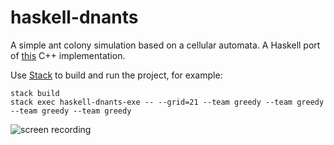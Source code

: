 # haskell-dnants

A simple ant colony simulation based on a cellular automata.
A Haskell port of [this][cpp-dnants] C++ implementation. 

Use [Stack][Stack] to build and run the project, for example:

```
stack build
stack exec haskell-dnants-exe -- --grid=21 --team greedy --team greedy --team greedy --team greedy
```

![screen recording](DNAnts.gif)

[Stack]: https://docs.haskellstack.org/en/stable/README/
[cpp-dnants]:https://github.com/fuchsto/dnants/